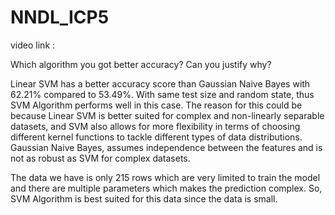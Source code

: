 # NNDL_ICP5

video link : 

Which algorithm you got better accuracy? Can you justify why?

Linear SVM has a better accuracy score than Gaussian Naive Bayes with 62.21% compared to 53.49%. With same test size and random state, thus SVM Algorithm performs well in this case. The reason for this could be because Linear SVM is better suited for complex and non-linearly separable datasets, and SVM also allows for more flexibility in terms of choosing different kernel functions to tackle different types of data distributions. Gaussian Naive Bayes, assumes independence between the features and is not as robust as SVM for complex datasets.

The data we have is only 215 rows which are very limited to train the model and there are multiple parameters which makes the prediction complex. So, SVM Algorithm is best suited for this data since the data is small.
